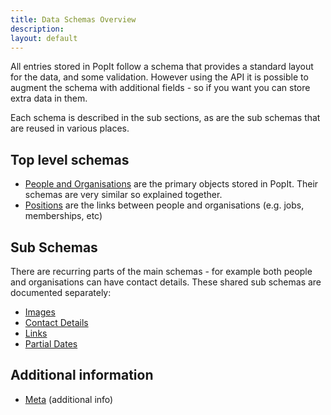 ```yaml
---
title: Data Schemas Overview
description: 
layout: default
---
```


All entries stored in PopIt follow a schema that provides a standard layout for the data, and some validation. However using the API it is possible to augment the schema with additional fields - so if you want you can store extra data in them.

Each schema is described in the sub sections, as are the sub schemas that are reused in various places.

## Top level schemas

  * [People and Organisations](person-and-organisation) are the primary objects stored in PopIt. Their schemas are very similar so explained together.
  * [Positions](position) are the links between people and organisations (e.g. jobs, memberships, etc)

## Sub Schemas

There are recurring parts of the main schemas - for example both people and organisations can have contact details. These shared sub schemas are documented separately:

  * [Images](image)
  * [Contact Details](contact-detail)
  * [Links](link)
  * [Partial Dates](partial-date)

## Additional information

  * [Meta](meta) (additional info)
